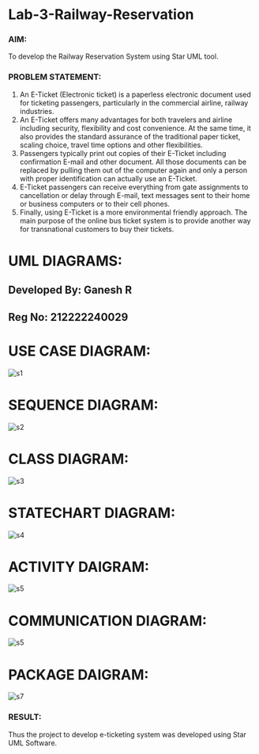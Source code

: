 # Lab-3-Railway-Reservation

### AIM:
To develop the Railway Reservation System using Star UML tool.
### PROBLEM STATEMENT:
1. An E-Ticket (Electronic ticket) is a paperless electronic document used for ticketing
passengers, particularly in the commercial airline, railway industries.
2. An E-Ticket offers many advantages for both travelers and airline including security,
flexibility and cost convenience. At the same time, it also provides the standard assurance of
the traditional paper ticket, scaling choice, travel time options and other flexibilities.
3. Passengers typically print out copies of their E-Ticket including confirmation E-mail
and other document. All those documents can be replaced by pulling them out of the computer
again and only a person with proper identification can actually use an E-Ticket.
4. E-Ticket passengers can receive everything from gate assignments to cancellation or
delay through E-mail, text messages sent to their home or business computers or to their cell
phones.
5. Finally, using E-Ticket is a more environmental friendly approach. The main purpose
of the online bus ticket system is to provide another way for transnational customers to buy
their tickets.
# UML DIAGRAMS:
## Developed By: Ganesh R
## Reg No: 212222240029
# USE CASE DIAGRAM:
![s1](https://github.com/ganesha360/Lab-3-Railway-Reservation/assets/120884552/a4fabb0b-7c84-4cf8-9d58-be7bd6b375fc)
# SEQUENCE DIAGRAM:
![s2](https://github.com/ganesha360/Lab-3-Railway-Reservation/assets/120884552/28b51282-3efa-438e-86d7-abab6738391b)

# CLASS DIAGRAM:
![s3](https://github.com/ganesha360/Lab-3-Railway-Reservation/assets/120884552/0e1ba5dd-01e7-4a7a-b856-3c662e233222)

# STATECHART DIAGRAM:
![s4](https://github.com/ganesha360/Lab-3-Railway-Reservation/assets/120884552/fe27521b-05a1-4af2-8c25-45741e76e52d)

# ACTIVITY DAIGRAM:
![s5](https://github.com/ganesha360/Lab-3-Railway-Reservation/assets/120884552/5a9b08c6-a749-44ab-a09a-2669359e7226)

# COMMUNICATION DIAGRAM:
![s5](https://github.com/ganesha360/Lab-3-Railway-Reservation/assets/120884552/5a9b08c6-a749-44ab-a09a-2669359e7226)

# PACKAGE DAIGRAM:
![s7](https://github.com/ganesha360/Lab-3-Railway-Reservation/assets/120884552/4c9eb7a9-65df-491d-ad04-b828186815a3)

### RESULT:
Thus the project to develop e-ticketing system was developed using Star UML Software.
